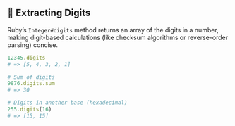 ## 🔢 Extracting Digits

Ruby’s `Integer#digits` method returns an array of the digits in a number, making digit-based calculations (like checksum algorithms or reverse-order parsing) concise.

```ruby
12345.digits
# => [5, 4, 3, 2, 1]

# Sum of digits
9876.digits.sum
# => 30

# Digits in another base (hexadecimal)
255.digits(16)
# => [15, 15]
```